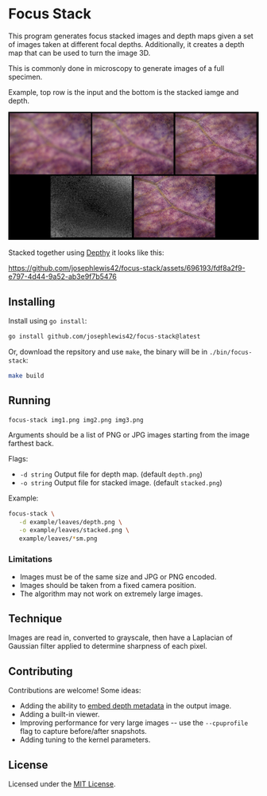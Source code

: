 # Focus Stack

This program generates focus stacked images and depth maps given a
set of images taken at different focal depths. Additionally, it creates a depth map
that can be used to turn the image 3D.

This is commonly done in microscopy to generate images of a full specimen.

Example, top row is the input and the bottom is the stacked iamge and depth.

![Example showing images of a leaf with different focal distances and the stacked image.](docs/example.jpg)

Stacked together using [Depthy](https://github.com/panrafal/depthy) it looks like this:

https://github.com/josephlewis42/focus-stack/assets/696193/fdf8a2f9-e797-4d44-9a52-ab3e9f7b5476

## Installing

Install using `go install`:

```.sh
go install github.com/josephlewis42/focus-stack@latest
```

Or, download the repsitory and use `make`, the binary will be in `./bin/focus-stack`:

```.sh
make build
```

## Running

```
focus-stack img1.png img2.png img3.png
```

Arguments should be a list of PNG or JPG images starting from the image farthest back.

Flags:

*  `-d string` Output file for depth map. (default `depth.png`)
*  `-o string` Output file for stacked image. (default `stacked.png`)

Example:

```sh
focus-stack \
   -d example/leaves/depth.png \
   -o example/leaves/stacked.png \
   example/leaves/*sm.png
```

### Limitations

* Images must be of the same size and JPG or PNG encoded.
* Images should be taken from a fixed camera position.
* The algorithm may not work on extremely large images.

## Technique

Images are read in, converted to grayscale, then have a Laplacian of Gaussian filter applied
to determine sharpness of each pixel.

## Contributing

Contributions are welcome! Some ideas:

* Adding the ability to [embed depth metadata](https://developers.google.com/depthmap-metadata/reference)
  in the output image.
* Adding a built-in viewer.
* Improving performance for very large images -- use the `--cpuprofile` flag to capture before/after snapshots.
* Adding tuning to the kernel parameters.

## License

Licensed under the [MIT License](/LICENSE).
